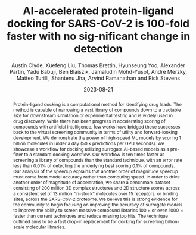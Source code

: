 ---
title: "AI-accelerated protein-ligand docking for SARS-CoV-2 is 100-fold faster with no sig-nificant change in detection"
collection: publications
permalink: /publications/clyde2023ai
date: 2023-08-21
type: pub
author: "Austin Clyde, Xuefeng Liu, Thomas Brettin, Hyunseung Yoo, Alexander Partin, Yadu Babuji, Ben Blaiszik, Jamaludin Mohd-Yusof, Andre Merzky, Matteo Turilli, Shantenu Jha, Arvind Ramanathan and Rick Stevens"
venue: "Scientific Reports, Nature"
paperurl: https://www.nature.com/articles/s41598-023-28785-9
abstract: "Protein-ligand docking is a computational method for identifying drug leads. The method is capable of narrowing a vast library of compounds down to a tractable size for downstream simulation or experimental testing and is widely used in drug discovery. While there has been progress in accelerating scoring of compounds with artificial intelligence, few works have bridged these successes back to the virtual screening community in terms of utility and forward-looking development. We demonstrate the power of high-speed ML models by scoring 1 billion molecules in under a day (50 k predictions per GPU seconds). We showcase a workflow for docking utilizing surrogate AI-based models as a pre-filter to a standard docking workflow. Our workflow is ten times faster at screening a library of compounds than the standard technique, with an error rate less than 0.01% of detecting the underlying best scoring 0.1% of compounds. Our analysis of the speedup explains that another order of magnitude speedup must come from model accuracy rather than computing speed. In order to drive another order of magnitude of acceleration, we share a benchmark dataset consisting of 200 million 3D complex structures and 2D structure scores across a consistent set of 13 million “in-stock” molecules over 15 receptors, or binding sites, across the SARS-CoV-2 proteome. We believe this is strong evidence for the community to begin focusing on improving the accuracy of surrogate models to improve the ability to screen massive compound libraries 100 × or even 1000 × faster than current techniques and reduce missing top hits. The technique outlined aims to be a fast drop-in replacement for docking for screening billion-scale molecular libraries."
---